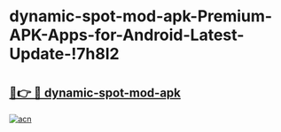 # dynamic-spot-mod-apk-Premium-APK-Apps-for-Android-Latest-Update-!7h8l2

# <h2><a href="https://xhqqv5.esa.edu.pl?title=dynamic-spot-mod-apk&ref=7h8l2">🔗👉 🔴 dynamic-spot-mod-apk</a></h2>

[![acn](https://github.com/user-attachments/assets/0f9c940e-d8b0-45ae-aac7-cd30a18b3e1c)](https://xhqqv5.esa.edu.pl?title=dynamic-spot-mod-apk&ref=7h8l2)

